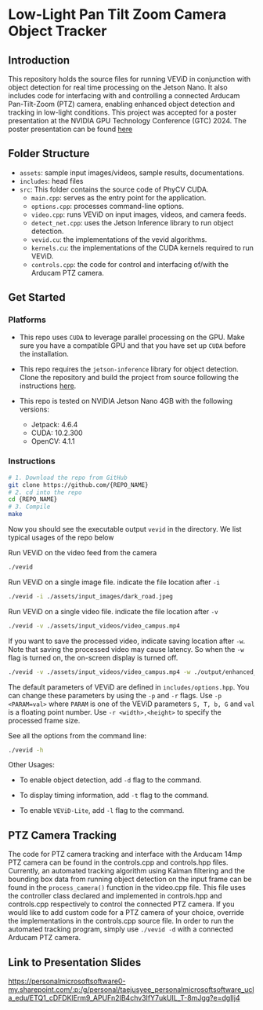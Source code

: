 # Low-Light Pan Tilt Zoom Camera Object Tracker
 
## Introduction 

This repository holds the source files for running VEViD in conjunction with object detection for real time processing on the Jetson Nano. It also includes code for interfacing with and controlling a connected Arducam Pan-Tilt-Zoom (PTZ) camera, enabling enhanced object detection and tracking in low-light conditions. This project was accepted for a poster presentation at the NVIDIA GPU Technology Conference (GTC) 2024. The poster presentation can be found [here](https://www.nvidia.com/gtc/posters/?search=Physics%20Inspired#/session/1705022965922001O2as)

## Folder Structure

- `assets`: sample input images/videos, sample results, documentations.
- `includes`: head files
- `src`: This folder contains the source code of PhyCV CUDA.
  - `main.cpp`: serves as the entry point for the application.
  - `options.cpp`: processes command-line options.
  - `video.cpp`: runs VEViD on input images, videos, and camera feeds.
  - `detect_net.cpp`: uses the Jetson Inference library to run object detection.
  - `vevid.cu`: the implementations of the vevid algorithms.
  - `kernels.cu`: the implementations of the CUDA kernels required to run VEViD. 
  - `controls.cpp`: the code for control and interfacing of/with the Arducam PTZ camera.

## Get Started

### Platforms 
- This repo uses `CUDA` to leverage parallel processing on the GPU. Make sure you have a compatible GPU and that you have set up `CUDA` before the installation.

- This repo requires the `jetson-inference` library for object detection. Clone the repository and build the project from source following the instructions [here](https://github.com/dusty-nv/jetson-inference/blob/master/docs/building-repo-2.md).

- This repo is tested on NVIDIA Jetson Nano 4GB with the following versions:
  - Jetpack: 4.6.4
  - CUDA: 10.2.300
  - OpenCV: 4.1.1

### Instructions
```bash
# 1. Download the repo from GitHub
git clone https://github.com/{REPO_NAME}
# 2. cd into the repo
cd {REPO_NAME}
# 3. Compile
make
```
Now you should see the executable output `vevid` in the directory. We list typical usages of the repo below

Run VEViD on the video feed from the camera
```bash
./vevid
```

Run VEViD on a single image file. indicate the file location after `-i` 
```bash
./vevid -i ./assets/input_images/dark_road.jpeg
```

Run VEViD on a single video file. indicate the file location after `-v` 
```bash
./vevid -v ./assets/input_videos/video_campus.mp4
```

If you want to save the processed video, indicate saving location after `-w`. Note that saving the processed video may cause latency. So when the `-w` flag is turned on, the on-screen display is turned off.
```bash
./vevid -v ./assets/input_videos/video_campus.mp4 -w ./output/enhanced_campus.mp4
```

The default parameters of VEViD are defined in `includes/options.hpp`. You can change these parameters by using the `-p` and `-r` flags. Use `-p <PARAM=val>` where `PARAM` is one of the VEViD parameters `S, T, b, G` and `val` is a floating point number. Use `-r <width>,<height>` to specify the processed frame size. 


See all the options from the command line:
```bash
./vevid -h
```

Other Usages:

- To enable object detection, add `-d` flag to the command.

- To display timing information, add `-t` flag to the command.

- To enable `VEViD-Lite`, add `-l` flag to the command.

## PTZ Camera Tracking

The code for PTZ camera tracking and interface with the Arducam 14mp PTZ camera can be found in the controls.cpp and controls.hpp files. Currently, an automated tracking algorithm using Kalman filtering and the bounding box data from running object detection on the input frame can be found in the `process_camera()` function in the video.cpp file. This file uses the controller class declared and implemented in controls.hpp and controls.cpp respectively to control the connected PTZ camera. If you would like to add custom code for a PTZ camera of your choice, override the implementations in the controls.cpp source file. In order to run the automated tracking program, simply use `./vevid -d` with a connected Arducam PTZ camera.

## Link to Presentation Slides
https://personalmicrosoftsoftware0-my.sharepoint.com/:p:/g/personal/taejusyee_personalmicrosoftsoftware_ucla_edu/ETQ1_cDFDKlErm9_APUFn2IB4chv3lfY7ukUIL_T-8mJgg?e=dgIIj4
